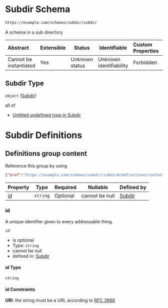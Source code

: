 # Subdir Schema

```txt
https://example.com/schemas/subdir/subdir
```

A schema in a sub directory


| Abstract               | Extensible | Status         | Identifiable            | Custom Properties | Additional Properties | Access Restrictions | Defined In                                                                                  |
| :--------------------- | ---------- | -------------- | ----------------------- | :---------------- | --------------------- | ------------------- | ------------------------------------------------------------------------------------------- |
| Cannot be instantiated | Yes        | Unknown status | Unknown identifiability | Forbidden         | Allowed               | none                | [subdir.schema.json](../generated-schemas/subdir/subdir.schema.json "open original schema") |

## Subdir Type

`object` ([Subdir](subdir.md))

all of

-   [Untitled undefined type in Subdir](subdir-allof-0.md "check type definition")

# Subdir Definitions

## Definitions group content

Reference this group by using

```json
{"$ref":"https://example.com/schemas/subdir/subdir#/definitions/content"}
```

| Property  | Type     | Required | Nullable       | Defined by                                                                                                                                |
| :-------- | -------- | -------- | -------------- | :---------------------------------------------------------------------------------------------------------------------------------------- |
| [id](#id) | `string` | Optional | cannot be null | [Subdir](subdir-definitions-content-properties-id.md "https&#x3A;//example.com/schemas/subdir/subdir#/definitions/content/properties/id") |

### id

A unique identifier given to every addressable thing.


`id`

-   is optional
-   Type: `string`
-   cannot be null
-   defined in: [Subdir](subdir-definitions-content-properties-id.md "https&#x3A;//example.com/schemas/subdir/subdir#/definitions/content/properties/id")

#### id Type

`string`

#### id Constraints

**URI**: the string must be a URI, according to [RFC 3986](https://tools.ietf.org/html/rfc4291 "check the specification")
